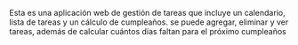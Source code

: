 Esta es una aplicación web de gestión de tareas que incluye un calendario, lista de tareas y un cálculo de cumpleaños. se puede agregar, eliminar y ver tareas, además de calcular 
cuántos días faltan para el próximo cumpleaños
